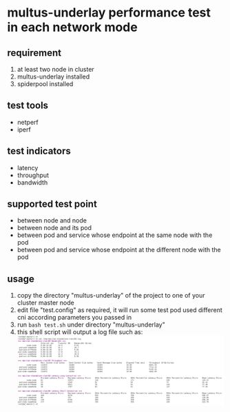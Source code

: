 # multus-underlay performance test in each network mode

## requirement
1. at least two node in cluster
2. multus-underlay installed
3. spiderpool installed

## test tools
- netperf
- iperf

## test indicators
- latency
- throughput
- bandwidth

## supported test point
- between node and node
- between node and its pod
- between pod and service whose endpoint at the same node with the pod
- between pod and service whose endpoint at the different node with the pod

## usage
1. copy the directory "multus-underlay" of the project to one of your cluster master node
2. edit file "test.config" as required, it will run some test pod used different cni according parameters you passed in
3. run `bash test.sh` under directory "multus-underlay"
4. this shell script will output a log file such as: <br>
    ![img.png](img.png)
